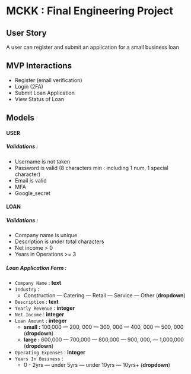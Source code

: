 # MCKK : Final Engineering Project


## User Story
A user can register and submit an application for a small business loan

## MVP Interactions
- Register (email verification)
- Login (2FA)
- Submit Loan Application
- View Status of Loan

## Models
#### USER
##### Validations :
-  Username is not taken
-  Password is valid (8 characters min : including 1 num, 1 special character)
-  Email is valid
-  MFA
-  Google_secret

#### LOAN
##### Validations :
- Company name is unique
- Description is under total characters
- Net income > 0
- Years in Operations >= 3


##### Loan Application Form :
- `Company Name` : **text**
- `Industry` :
    - Construction — Catering — Retail — Service — Other (**dropdown**)
- `Description` : **text**
- `Yearly Revenue` : **integer**
- `Net Income` : **integer**
- `Loan Amount` : **integer**
    - **small :**  100,000 — 200, 000 — 300, 000 — 400, 000 — 500, 000 (**dropdown**)
    - **large :** 600,000 — 700,000 — 800,000 — 900, 000, — 1,000,000 (**dropdown**)
- `Operating Expenses` : **integer**
- `Years In Business` :
    - 0 - 2yrs — under 5yrs — under 10yrs — 10yrs+ (**dropdown**)

